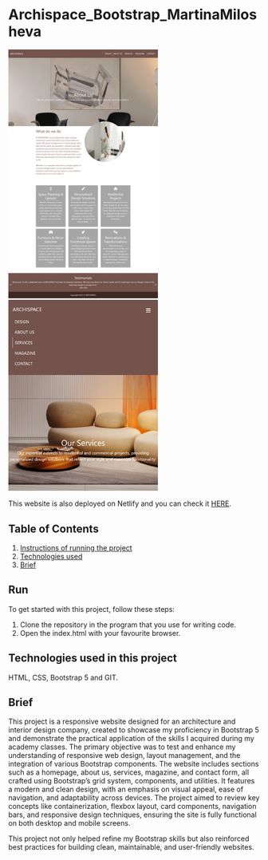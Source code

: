 # Archispace_Bootstrap_MartinaMilosheva

 
 <img src="./starter-files/Images/archispace-laptop.png" width="300">
 <img src="./starter-files/Images/Archispace-menu-design.png" width="300">

This website is also deployed on Netlify and you can check it [HERE](https://archispace.netlify.app/).

## Table of Contents 
1. [Instructions of running the project](#run)
2. [Technologies used](#technologies)
3. [Brief](#brief)

## Run
To get started with this project, follow these steps:
1. Clone the repository in the program that you use for writing code.
2. Open the index.html with your favourite browser.

## Technologies used in this project 
HTML, CSS, Bootstrap 5 and GIT.

## Brief
This project is a responsive website designed for an architecture and interior design company, created to showcase my proficiency in Bootstrap 5 and demonstrate the practical application of the skills I acquired during my academy classes. The primary objective was to test and enhance my understanding of responsive web design, layout management, and the integration of various Bootstrap components.
The website includes sections such as a homepage, about us, services, magazine, and contact form, all crafted using Bootstrap’s grid system, components, and utilities. It features a modern and clean design, with an emphasis on visual appeal, ease of navigation, and adaptability across devices. The project aimed to review key concepts like containerization, flexbox layout, card components, navigation bars, and responsive design techniques, ensuring the site is fully functional on both desktop and mobile screens.

This project not only helped refine my Bootstrap skills but also reinforced best practices for building clean, maintainable, and user-friendly websites.

